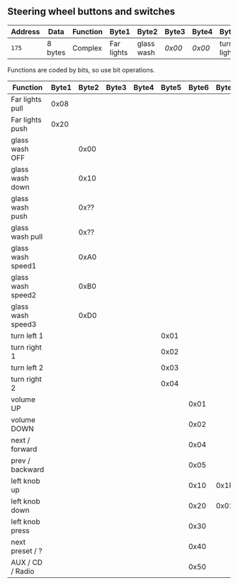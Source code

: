 

## Steering wheel buttons and switches

| Address | Data    | Function | Byte1      | Byte2      | Byte3 | Byte4 | Byte5 | Byte6 | Byte7   | Byte8   |
| ------- | ----    | -------- | -----      | -----      | ----- | ----- | ----- | ----- | -----   | -----   |
| `175`   | 8 bytes | Complex  | Far lights | glass wash | *0x00*| *0x00* | turn lights | Buttons | left knob | right knob|

Functions are coded by bits, so use bit operations.

| Function | Byte1  | Byte2 | Byte3 | Byte4 | Byte5 | Byte6 | Byte7 | Byte8 |
| -------- | -----  | ----- | ----- | ----- | ----- | ----- | ----- | ----- |
| Far lights pull    | 0x08 | |  |  |  |  |  |  |
| Far lights push    | 0x20 | |  |  |  |  |  |  |
| glass wash OFF     |  | 0x00 |  |  |  |  |  |  |
| glass wash down    |  | 0x10 |  |  |  |  |  |  |
| glass wash push    |  | 0x?? |  |  |  |  |  |  |
| glass wash pull    |  | 0x?? |  |  |  |  |  |  |
| glass wash speed1  |  | 0xA0 |  |  |  |  |  |  |
| glass wash speed2  |  | 0xB0 |  |  |  |  |  |  |
| glass wash speed3  |  | 0xD0 |  |  |  |  |  |  |
| turn left 1        |  |  |  |  | 0x01 |  |  |  |
| turn right 1       |  |  |  |  | 0x02 |  |  |  |
| turn left 2        |  |  |  |  | 0x03 |  |  |  |
| turn right 2       |  |  |  |  | 0x04 |  |  |  |
| volume UP          |  |  |  |  |  | 0x01 |  | 0x01 |
| volume DOWN        |  |  |  |  |  | 0x02 |  | 0x1F |
| next / forward     |  |  |  |  |  | 0x04 |  |  |
| prev / backward    |  |  |  |  |  | 0x05 |  |  |
| left knob up       |  |  |  |  |  | 0x10 | 0x1F |  |
| left knob down     |  |  |  |  |  | 0x20 | 0x01 |  |
| left knob press    |  |  |  |  |  | 0x30 |  |  |
| next preset / ?    |  |  |  |  |  | 0x40 |  |  |
| AUX / CD / Radio   |  |  |  |  |  | 0x50 |  |  |
